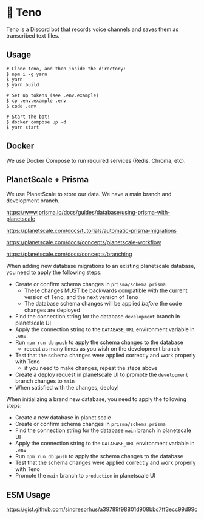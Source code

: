 # 📝 Teno

Teno is a Discord bot that records voice channels and saves them as transcribed text files.

## Usage

```sh-session
# Clone teno, and then inside the directory:
$ npm i -g yarn
$ yarn
$ yarn build

# Set up tokens (see .env.example)
$ cp .env.example .env
$ code .env

# Start the bot!
$ docker compose up -d
$ yarn start
```

## Docker

We use Docker Compose to run required services (Redis, Chroma, etc).

## PlanetScale + Prisma

We use PlanetScale to store our data. We have a main branch and development branch.

https://www.prisma.io/docs/guides/database/using-prisma-with-planetscale

https://planetscale.com/docs/tutorials/automatic-prisma-migrations

https://planetscale.com/docs/concepts/planetscale-workflow

https://planetscale.com/docs/concepts/branching

When adding new database migrations to an existing planetscale database, you need to apply the following steps:

- Create or confirm schema changes in `prisma/schema.prisma`
  - These changes MUST be backwards compatible with the current version of Teno, and the next version of Teno
  - The database schema changes will be applied _before_ the code changes are deployed
- Find the connection string for the database `development` branch in planetscale UI
- Apply the connection string to the `DATABASE_URL` environment variable in `.env`
- Run `npm run db:push` to apply the schema changes to the database
  - repeat as many times as you wish on the development branch
- Test that the schema changes were applied correctly and work properly with Teno
  - if you need to make changes, repeat the steps above
- Create a deploy request in planetscale UI to promote the `development` branch changes to `main`
- When satisfied with the changes, deploy!

When initializing a brand new database, you need to apply the following steps:

- Create a new database in planet scale
- Create or confirm schema changes in `prisma/schema.prisma`
- Find the connection string for the database `main` branch in planetscale UI
- Apply the connection string to the `DATABASE_URL` environment variable in `.env`
- Run `npm run db:push` to apply the schema changes to the database
- Test that the schema changes were applied correctly and work properly with Teno
- Promote the `main` branch to `production` in planetscale UI

## ESM Usage

https://gist.github.com/sindresorhus/a39789f98801d908bbc7ff3ecc99d99c
